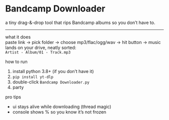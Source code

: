 # Bandcamp Downloader  
a tiny drag-&-drop tool that rips Bandcamp albums so you don’t have to.

------------------------------------------------
what it does  
paste link → pick folder → choose mp3/flac/ogg/wav → hit button → music lands on your drive, neatly sorted:  
`Artist - Album/01 - Track.mp3`

how to run  
1. install python 3.8+ (if you don’t have it)  
2. `pip install yt-dlp`  
3. double-click `Bandcamp Downloader.py`  
4. party

pro tips  
- ui stays alive while downloading (thread magic)  
- console shows % so you know it’s not frozen  
